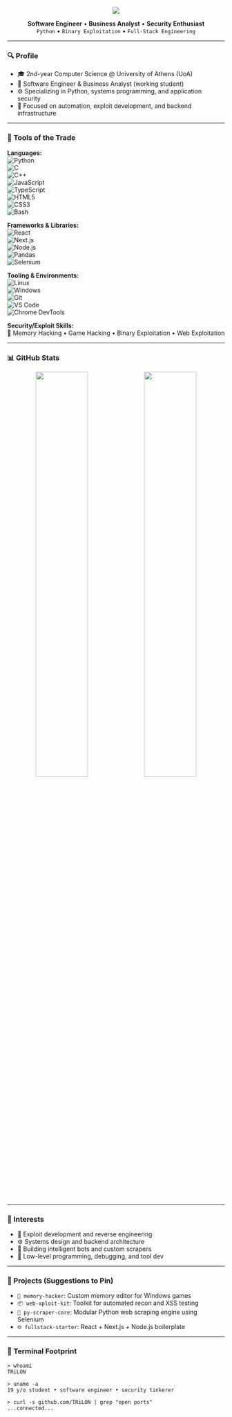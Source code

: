 <!-- GitHub Profile README for TRiLON -->

<p align="center">
  <img src="https://readme-typing-svg.herokuapp.com?font=Fira+Code&size=24&pause=1000&color=00FFAD&center=true&vCenter=true&width=435&lines=echo+%22TRiLON%22;cd+/dev/mind;sudo+make+software" />
</p>

<p align="center">
  <strong>Software Engineer</strong> • <strong>Business Analyst</strong> • <strong>Security Enthusiast</strong><br/>
  <code>Python</code> • <code>Binary Exploitation</code> • <code>Full-Stack Engineering</code>
</p>

---

### 🔍 Profile

- 🎓 2nd-year Computer Science @ University of Athens (UoA)
- 💼 Software Engineer & Business Analyst (working student)
- ⚙️ Specializing in Python, systems programming, and application security
- 🧠 Focused on automation, exploit development, and backend infrastructure


---

### 🧰 Tools of the Trade

**Languages:**  
![Python](https://img.shields.io/badge/-Python-333?style=flat&logo=python&logoColor=FFD43B)  
![C](https://img.shields.io/badge/-C-333?style=flat&logo=c&logoColor=A8B9CC)  
![C++](https://img.shields.io/badge/-C++-333?style=flat&logo=c%2B%2B&logoColor=00599C)  
![JavaScript](https://img.shields.io/badge/-JavaScript-333?style=flat&logo=javascript&logoColor=F7DF1E)  
![TypeScript](https://img.shields.io/badge/-TypeScript-333?style=flat&logo=typescript&logoColor=3178C6)  
![HTML5](https://img.shields.io/badge/-HTML5-333?style=flat&logo=html5&logoColor=E34F26)  
![CSS3](https://img.shields.io/badge/-CSS3-333?style=flat&logo=css3&logoColor=1572B6)  
![Bash](https://img.shields.io/badge/-Bash-333?style=flat&logo=gnubash&logoColor=white)

**Frameworks & Libraries:**  
![React](https://img.shields.io/badge/-React-333?style=flat&logo=react&logoColor=61DAFB)  
![Next.js](https://img.shields.io/badge/-Next.js-333?style=flat&logo=next.js&logoColor=ffffff)  
![Node.js](https://img.shields.io/badge/-Node.js-333?style=flat&logo=node.js&logoColor=339933)  
![Pandas](https://img.shields.io/badge/-Pandas-333?style=flat&logo=pandas&logoColor=150458)  
![Selenium](https://img.shields.io/badge/-Selenium-333?style=flat&logo=selenium&logoColor=43B02A)

**Tooling & Environments:**  
![Linux](https://img.shields.io/badge/-Linux-333?style=flat&logo=linux&logoColor=FCC624)  
![Windows](https://img.shields.io/badge/-Windows-333?style=flat&logo=windows&logoColor=0078D6)  
![Git](https://img.shields.io/badge/-Git-333?style=flat&logo=git&logoColor=F05032)  
![VS Code](https://img.shields.io/badge/-VS%20Code-333?style=flat&logo=visualstudiocode&logoColor=007ACC)  
![Chrome DevTools](https://img.shields.io/badge/-DevTools-333?style=flat&logo=googlechrome&logoColor=4285F4)

**Security/Exploit Skills:**  
🧠 Memory Hacking • Game Hacking • Binary Exploitation • Web Exploitation


---

### 📊 GitHub Stats

<p align="center">
  <img width="49%" src="https://github-readme-stats.vercel.app/api?username=TRiLON&show_icons=true&theme=tokyonight" />
  <img width="49%" src="https://github-readme-streak-stats.herokuapp.com/?user=TRiLON&theme=tokyonight" />
</p>

---

### 🧠 Interests

- 🔐 Exploit development and reverse engineering  
- ⚙️ Systems design and backend architecture  
- 🧪 Building intelligent bots and custom scrapers  
- 🧩 Low-level programming, debugging, and tool dev

---

### 📂 Projects (Suggestions to Pin)

- `🔧 memory-hacker`: Custom memory editor for Windows games  
- `📦 web-xploit-kit`: Toolkit for automated recon and XSS testing  
- `🐍 py-scraper-core`: Modular Python web scraping engine using Selenium  
- `🌐 fullstack-starter`: React + Next.js + Node.js boilerplate

---

### 👣 Terminal Footprint

```
> whoami
TRiLON

> uname -a
19 y/o student • software engineer • security tinkerer

> curl -s github.com/TRiLON | grep "open ports"
...connected...
```
